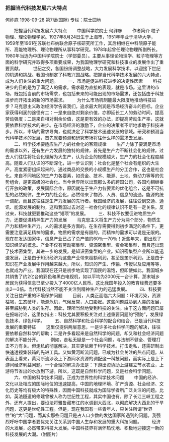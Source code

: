 ### 把握当代科技发展六大特点
何祚庥
1998-09-28
第7版(国际)
专栏：院士园地

　　把握当代科技发展六大特点
　　中国科学院院士  何祚庥
　　作者简介  粒子物理、理论物理学家。1927年8月24日生于上海市，1951年毕业于清华大学，1959年至1961在苏联杜布纳联合原子核研究所工作，其后相继在中科院原子能所、高能物理所、理论物理所从事科学研究。1978年起曾任理论物理所副所长。1980年当选为中国科学院院士（学部委员）。主要从事理论物理学、粒子物理等方面的科学研究并取得多项重要成果，为我国物理学研究和科技事业的发展作出了重要贡献。
　　世纪之交，各国纷纷调整战略，大力发展科学技术，以迎接下世纪的机遇和挑战。我国也制定了科教兴国战略。把握当代科学技术发展的六大特点，成为人们关注的重大问题。
　　一、市场是促进科技进步的决定性因素
　　科技进步的目的是为了满足人的需求。需求最为直接的表现，就是市场。这里讲的市场，既包括当前的市场需求，也包括未来的可能出现的市场需求，还包括由于科技进步而开拓出的新的市场需求。
　　为什么市场机制能最大限度地推动科技进步？马克思主义政治经济学告诉我们，追求最大利润是市场经济奋斗的目标。企业家获得利润的途径有二：一是来自绝对剩余价值，亦即延长工人的劳动时间，提高劳动强度；二是来自相对剩余价值，这是更有效的办法，即提高劳动生产率，这就要依靠科学技术的进步。在市场经济的激励下，企业的决策者不断地求助于科技进步。所以，市场的需求导向，也就决定了科学技术迅速发展的领域。研究和预测当代科学技术的发展，首先就要预测和研究市场将往什么样的需求去发展。
　　二、科学技术要适应生产力的社会化的客观规律
　　生产力除了要满足市场的需求以外，还有生产力发展的独特的规律，首先是生产力不断社会化的规律。过去人们往往将社会化理解为大生产，认为企业的规模越大，生产力的社会化程度越高。随着人们认识的不断深化，进一步认识到：社会化是整个社会有组织的大生产。高度紧密组织起来的，通过商品的交换的小规模生产的分工合作，这也是社会化。来自不同地区的生产力各要素，如资金、技术、能源、土地、劳动力等等的优势组合，是更高级的社会化。当今世界所以出现那么多的跨国公司，各国均相继奉行开放的政策，发展国际合作，原因就在于生产力各要素的优化组合，这是不可抗拒的必然规律。生产力的社会化，必然带来了物资、人员、信息的流通，能源的统一调配，而且这往往是生产力发展的先行者。我国经济的发展，往往受到交通、通讯、能源发展的制约，这和我国过去对这一社会化的规律认识不足有一定关系。反过来，科技就更要推动这些“短项”的发展。
　　三、科技不仅要促进物质生产力，还要促进精神生产力的发展
　　马克思主义将生产力分为两个部分，物质生产力和精神生产力。人的需求是多方面的。在生存需要得到初步满足的条件下，更需要注意满足精神的需求。物质的需求是有限的，而精神的需求可以说是无限的。现在在发达国家中，信息产业已占了总产值的60％—70％！近些年来，更出现了知识经济的概念。产业不仅有劳动密集型、资源密集型、资金密集型，而且还出现了技术密集型，其进一步的发展，是知识密集型的产业。知识密集型产业所以能迅速发展，正是由于知识经济为这些产业带来超额利润，甚至是垄断利润。正是由于知识在产业发展中作用越来越大，所以，知识的产生、传输、传授以及应用等等，也就成为产业。我国现在还只是初步地实现了国民的温饱，但即使如此，我国城乡共销售了约2亿台的彩色和黑白电视机，如以平均为2000元一台计算，那末城乡居民为获得信息已至少投入了4000亿人民币。这比我国年投入的教育经费还要多出2—3倍。当代科技当然不能不关注到精神生产力的迅猛发展。
　　四、科技要关注日益严重的环境保护问题
　　目前，人类正面临六大问题：环境污染，资源枯竭，生态破坏，能源危机，气候反常，人口膨胀。这些问题威胁到人类的发展，甚至威胁到人类的生存。因此，理所当然地受到科技的关注。由于这方面问题已屡在报端讨论，这里仅指出：科技尤其要积极关注对上述重要问题的“预防”，发展绿色技术、绿色科学。
　　五、自然科学和社会科学的配合和结合，已是当代科技发展的重要特征
　　这里仅提供两层意思，一是许多社会科学问题的解决，往往要依赖自然科学的帮助；二是许多看起来是自然科学的问题，却又和社会经济问题的解决不能分开。
　　例如，走私无疑是一个社会问题，与法制不健全、管理打击不力有关。但走私的彻底解决，其实更依赖于科学技术。打击走私，还需研制出快速透视集装箱的先进工具。又如黄河断流问题，已成为社会关注的热点问题。从表面上看来，黄河断流涉及上下游间水资源的调配这一科技问题，而实际上是上下游间经济利益问题。一个合理的解决办法是：下游出资协助上游建立节水农业，上游将节省出的水放到下游。所以，这既是自然科学问题，又是社会科学问题。
　　六、中国的科学技术问题，正成为世界性的科学技术问题
　　中国的经济、文化以及相应的国际地位的迅速提高，中国的地理环境、矿产资源、社会经济、文化历史等均有极大的特殊性，因而中国科技就成为国际学者所广泛关注的问题。比如，英法隧道的修建曾被人称为世纪性工程，其实中国也有，除了长江三峡工程之外，还有人提出，要设法将雅鲁藏布江的水调到大西北，以彻底解决大西北的干旱问题，这更是世纪性工程。但是，现在我国有一些青年人，只关注所谓“世界性”的“大”问题，而其实那些问题只是占人口少数的发达国家所遇到的问题。我强烈呼吁中国学者要优先关注关系到中国人生存和发展的重大科技问题。
　　经济的大发展，必然带来科技大发展。中国科技界将满怀热忱地、积极地迎接这一新的科技发展的大潮。（附图片）
